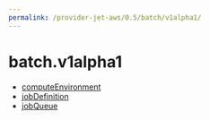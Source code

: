 ```yaml
---
permalink: /provider-jet-aws/0.5/batch/v1alpha1/
---
```


# batch.v1alpha1



* [computeEnvironment](computeEnvironment.md)
* [jobDefinition](jobDefinition.md)
* [jobQueue](jobQueue.md)